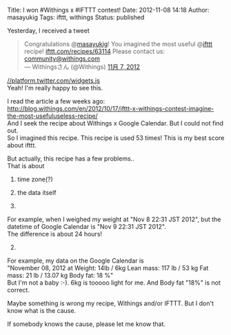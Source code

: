 Title: I won #Withings x #IFTTT contest!
Date: 2012-11-08 14:18
Author: masayukig
Tags: ifttt, withings
Status: published

Yesterday, I received a tweet  

> Congratulations @[masayukig](https://twitter.com/masayukig)! You
> imagined the most useful @[ifttt](https://twitter.com/ifttt) recipe!
> [ifttt.com/recipes/63114](https://t.co/etB8ljWv "https://ifttt.com/recipes/63114")
> Please contact us: community@withings.com  
> — Withingsさん (@Withings) [11月 7,
> 2012](https://twitter.com/Withings/status/266141604526579714)

[//platform.twitter.com/widgets.js](//platform.twitter.com/widgets.js)  
Yeah! I'm really happy to see this.

I read the article a few weeks ago:  
<http://blog.withings.com/en/2012/10/17/ifttt-x-withings-contest-imagine-the-most-usefuluseless-recipe/>  
And I seek the recipe about Withings x Google Calendar. But I could not
find out.  
So I imagined this recipe. This recipe is used 53 times! This is my best
score about ifttt.

But actually, this recipe has a few problems..  
That is about

1.  time zone(?)
2.  the data itself

1.  
For example, when I weighed my weight at "Nov 8 22:31 JST 2012", but the
datetime of Google Calendar is "Nov 9 22:31 JST 2012".  
The difference is about 24 hours!

2.  
For example, my data on the Google Calendar is  
"November 08, 2012 at Weight: 14lb / 6kg Lean mass: 117 lb / 53 kg Fat
mass: 21 lb / 13.07 kg Body fat: 18 %"  
But I'm not a baby :-). 6kg is tooooo light for me. And Body fat "18%"
is not correct.

Maybe something is wrong my recipe, Withings and/or IFTTT. But I don't
know what is the cause.

If somebody knows the cause, please let me know that.
